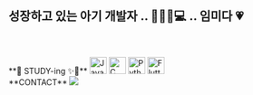 ## 성장하고 있는 아기 개발자 .. 🍼👶🏻💻 .. 임미다 💗
<br>
<br>

<div>**📝 STUDY-ing ✨📝**
<img width="30" src="https://user-images.githubusercontent.com/25181517/117201156-9a724800-adec-11eb-9a9d-3cd0f67da4bc.png" alt="Java" title="Java"/>
<img width="30" src="https://user-images.githubusercontent.com/25181517/192106070-46255bcf-65e6-4c6b-a296-bf8d0d8fb2a7.png" alt="C" title="C"/>
<img width="30" src="https://user-images.githubusercontent.com/25181517/183423507-c056a6f9-1ba8-4312-a350-19bcbc5a8697.png" alt="Python" title="Python"/>
<img width="30" src="https://user-images.githubusercontent.com/25181517/186150365-da1eccce-6201-487c-8649-45e9e99435fd.png" alt="Flutter" title="Flutter"/>
</div>


<div> **CONTACT** 
<a href="https://velog.io/@wldmsdl7/posts">
    <img src="https://img.shields.io/badge/Velog-1EBC8F?style=for-the-badge&logo=velog&logoColor=white">
</a>
</div>

